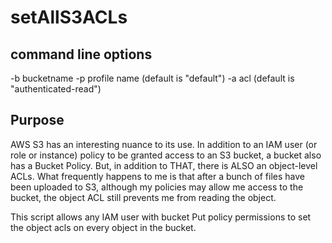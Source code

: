 # setAllS3ACLs

## command line options

 -b bucketname
 -p profile name (default is "default")
 -a acl (default is "authenticated-read")

## Purpose

AWS S3 has an interesting nuance to its use.  In addition to an IAM user (or role or instance) policy to be granted access to an S3 bucket, a bucket also has a Bucket Policy.  But, in addition to THAT, there is ALSO an object-level ACLs.  What frequently happens to me is that after a bunch of files have been uploaded to S3, although my policies may allow me access to the bucket, the object ACL still prevents me from reading the object.

This script allows any IAM user with bucket Put policy permissions to set the object acls on every object in the bucket.
